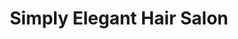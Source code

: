 ---
title: "Simply Elegant Hair Salon"
url: /alamosa/simply-elegant-hair-salon/
shop: hairdresser
---